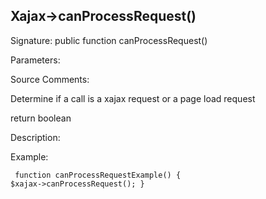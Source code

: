 ## Xajax->canProcessRequest()

Signature: public function canProcessRequest()

Parameters:


Source Comments:

Determine if a call is a xajax request or a page load request



return boolean



Description:


Example:
<code><pre>
function canProcessRequestExample()
{
	$xajax->canProcessRequest();
}
</pre></code>